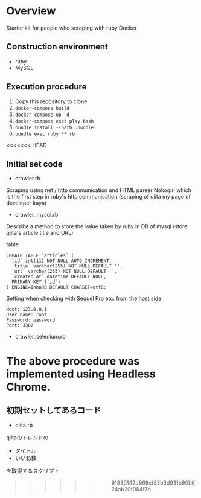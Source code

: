 # Overview
Starter kit for people who scraping with ruby ​​Docker

## Construction environment
* ruby
* MySQL

## Execution procedure
1. Copy this repository to clone
1. `docker-compose build`
1. `docker-compose up -d`
1. `docker-compose exec play bash`
1. `bundle install --path .bundle`
1. `bundle exec ruby **.rb`

<<<<<<< HEAD
## Initial set code
* crawler.rb

Scraping using net / http communication and HTML parser Nokogiri which is the first step in ruby's http communication (scraping of qiita my page of developer itaya)

* crawler_mysql.rb

Describe a method to store the value taken by ruby ​​in DB of mysql (store qiita's article title and URL)

table
```
CREATE TABLE `articles` (
  `id` int(11) NOT NULL AUTO_INCREMENT,
  `title` varchar(255) NOT NULL DEFAULT '',
  `url` varchar(255) NOT NULL DEFAULT '',
  `created_at` datetime DEFAULT NULL,
  PRIMARY KEY (`id`)
) ENGINE=InnoDB DEFAULT CHARSET=utf8;
```
Setting when checking with Sequel Pro etc. from the host side

```
Host: 127.0.0.1
User name: root
Password: password
Port: 3307
```

* crawler_selenium.rb

The above procedure was implemented using Headless Chrome.
=======
## 初期セットしてあるコード
* qiita.rb

qiitaのトレンドの
* タイトル
* いいね数

を取得するスクリプト
>>>>>>> 91830142b969cf83b3d931b90b624ab20f084f7b
